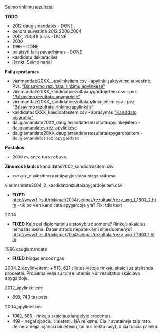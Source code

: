 Seimo rinkimų rezultatai.

**TODO**

   * 2012 daugiamandatės - DONE
   * bendra suvestinė 2012,2008,2004  
   * 2012, 2008 II turas - DONE
   * 2000
   * 1996 - DONE
   * pataisyti failų pavadinimus - DONE
   * kandidatu deklaracijos
   * išrinkti Seimo nariai

**Failų aprašymas**

   + vienmandate20XX__apylinkeitem.csv - apylinkių aktyvumo suvestinė. Pvz. ["Balsavimo rezultatai rinkimų apylinkėse"][1]
   + vienmandate20XX_kandidatorezultaiapygardojeitem.csv - pvz. ["Balsavimo rezultatai apygardoje"][1] 
   + vienmandate20XX_kandidatorezultaiapylinkejeitem.csv - pvz. ["Balsavimo rezultatai rinkimų apylinkėje"][2]
   + kandidatasXXXX_kandidatasitem.csv - aprašymas ["Kandidato biografija"][3]
   + daugiamandate20XX_daugiamandatesrezultataiapylinkejeitem - [daugiamandatės rez. apylinkėse][4]
   + daugiamandate20XX_daugiamandatesrezultataiapygardojeitem - [daugiamandatės rez. apygardose][5]
   
    

[1]: http://www.vrk.lt/2012_seimo_rinkimai/output_lt/rezultatai_vienmand_apygardose/rezultatai_vienmanate_apygarda7215aktyvumasdesc1turas.html
[2]: http://www.vrk.lt/2012_seimo_rinkimai/output_lt/rezultatai_vienmand_apygardose/rezultatai_apylinke219704visodesc1turas.html
[3]: http://www.vrk.lt/rinkimai/416_lt/Kandidatai/Kandidatas67066/Kandidato67066Anketa.html
[4]: http://www.vrk.lt/2012_seimo_rinkimai/output_lt/rezultatai_daugiamand_apygardose/apygardos_rezultatai7213.html
[5]: http://www.vrk.lt/2012_seimo_rinkimai/output_lt/rezultatai_daugiamand_apygardose/rezultatai_daugiamand_apygardose1turas.html

**Pastabos**

   + 2000 m. antro turo nebuvo.


**Žinomos klaidos**
kandidatas2000_kandidatasitem.csv

   + sunkus_nusikaltimas stulpelyje viena bloga reiksme

vienmandate2004_2_kandidatorezultaiapygardojeitem.csv

   + **FIXED** http://www3.lrs.lt/rinkimai/2004/seimas/rezultatai/rezv_apg_l_1603_2.htm - tik po vien kandidata apygardoje yra? Fix: td/a/text

2004
   + **FIXED** Kaip del diplomatiniu atstovybiu duomenu? Rinkeju skaicius nemazas iseina. Dabar atrodo nepateikiami sitie duomenys? http://www3.lrs.lt/rinkimai/2004/seimas/rezultatai/rezv_apg_l_1603_1.htm

1996 daugiamandate 
   + **FIXED** blogas encodingas

2004_2_apylinkeitem:
    + 513, 621 eilutes vietoje rinkeju skaiciaus atsiranda procentai. Problema velgi su tom eilutemis, kur rezultatus skaiciavo apygardoje.

2012_apylinkeitem:
   + 698, 743 tas pats.

2004_apylineitem:
   + 1062, 589 - rinkeju skaiciaus langelyje procentas.
   + 499 - negaliojanciu_biuleteniu NA reiksme. Cia ir svetaineje taip raso. Jei nera negaliojanciu biuleteniu, tai nuli reiktu rasyt, o cia tuscia palieka. 
